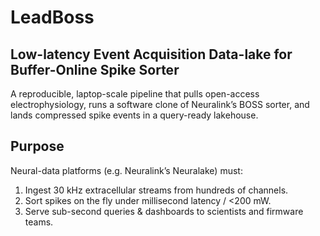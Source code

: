 # LeadBoss

## Low-latency Event Acquisition Data-lake for Buffer-Online Spike Sorter

A reproducible, laptop-scale pipeline that pulls open-access electrophysiology, runs a software clone of Neuralink’s BOSS sorter, and lands compressed spike events in a query-ready lakehouse.

## Purpose
Neural-data platforms (e.g. Neuralink’s Neuralake) must:

1. Ingest 30 kHz extracellular streams from hundreds of channels.
2. Sort spikes on the fly under millisecond latency / <200 mW.
3. Serve sub-second queries & dashboards to scientists and firmware teams.